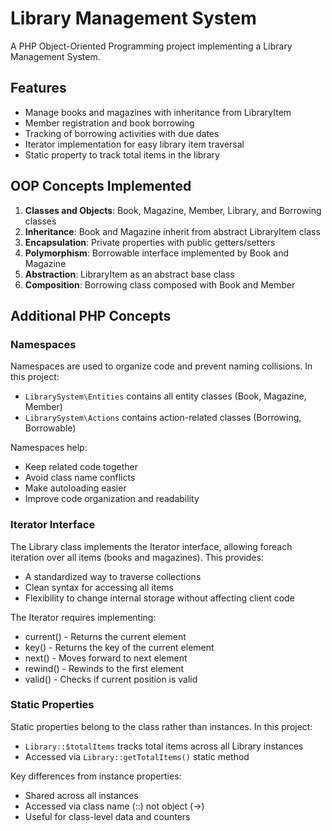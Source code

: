 # Library Management System

A PHP Object-Oriented Programming project implementing a Library Management System.

## Features

- Manage books and magazines with inheritance from LibraryItem
- Member registration and book borrowing
- Tracking of borrowing activities with due dates
- Iterator implementation for easy library item traversal
- Static property to track total items in the library

## OOP Concepts Implemented

1. **Classes and Objects**: Book, Magazine, Member, Library, and Borrowing classes
2. **Inheritance**: Book and Magazine inherit from abstract LibraryItem class
3. **Encapsulation**: Private properties with public getters/setters
4. **Polymorphism**: Borrowable interface implemented by Book and Magazine
5. **Abstraction**: LibraryItem as an abstract base class
6. **Composition**: Borrowing class composed with Book and Member

## Additional PHP Concepts

### Namespaces

Namespaces are used to organize code and prevent naming collisions. In this project:

- `LibrarySystem\Entities` contains all entity classes (Book, Magazine, Member)
- `LibrarySystem\Actions` contains action-related classes (Borrowing, Borrowable)

Namespaces help:
- Keep related code together
- Avoid class name conflicts
- Make autoloading easier
- Improve code organization and readability

### Iterator Interface

The Library class implements the Iterator interface, allowing foreach iteration over all items (books and magazines). This provides:

- A standardized way to traverse collections
- Clean syntax for accessing all items
- Flexibility to change internal storage without affecting client code

The Iterator requires implementing:
- current() - Returns the current element
- key() - Returns the key of the current element
- next() - Moves forward to next element
- rewind() - Rewinds to the first element
- valid() - Checks if current position is valid

### Static Properties

Static properties belong to the class rather than instances. In this project:

- `Library::$totalItems` tracks total items across all Library instances
- Accessed via `Library::getTotalItems()` static method

Key differences from instance properties:
- Shared across all instances
- Accessed via class name (::) not object (->)
- Useful for class-level data and counters